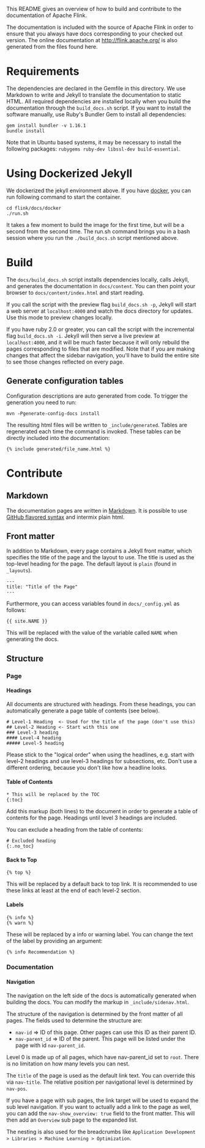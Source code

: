 This README gives an overview of how to build and contribute to the documentation of Apache Flink.

The documentation is included with the source of Apache Flink in order to ensure that you always
have docs corresponding to your checked out version. The online documentation at
http://flink.apache.org/ is also generated from the files found here.

# Requirements

The dependencies are declared in the Gemfile in this directory. We use Markdown
to write and Jekyll to translate the documentation to static HTML. All required
dependencies are installed locally when you build the documentation through the
`build_docs.sh` script. If you want to install the software manually, use Ruby's
Bundler Gem to install all dependencies:

    gem install bundler -v 1.16.1
    bundle install

Note that in Ubuntu based systems, it may be necessary to install the following
packages: `rubygems ruby-dev libssl-dev build-essential`.

# Using Dockerized Jekyll

We dockerized the jekyll environment above. If you have [docker](https://docs.docker.com/),
you can run following command to start the container.

```
cd flink/docs/docker
./run.sh
```

It takes a few moment to build the image for the first time, but will be a second from the second time.
The run.sh command brings you in a bash session where you run the `./build_docs.sh` script mentioned above.


# Build

The `docs/build_docs.sh` script installs dependencies locally, calls Jekyll, and
generates the documentation in `docs/content`. You can then point your browser
to `docs/content/index.html` and start reading.

If you call the script with the preview flag `build_docs.sh -p`, Jekyll will
start a web server at `localhost:4000` and watch the docs directory for
updates. Use this mode to preview changes locally. 

If you have ruby 2.0 or greater, 
you can call the script with the incremental flag `build_docs.sh -i`.
Jekyll will then serve a live preview at `localhost:4000`,
and it will be much faster because it will only rebuild the pages corresponding
to files that are modified. Note that if you are making changes that affect
the sidebar navigation, you'll have to build the entire site to see
those changes reflected on every page.

## Generate configuration tables

Configuration descriptions are auto generated from code. To trigger the generation you need to run:

```
mvn -Pgenerate-config-docs install
```

The resulting html files will be written to `_include/generated`. Tables are regenerated each time the command is invoked.
These tables can be directly included into the documentation:

```
{% include generated/file_name.html %}
```

# Contribute

## Markdown

The documentation pages are written in [Markdown](http://daringfireball.net/projects/markdown/syntax). It is possible to use [GitHub flavored syntax](http://github.github.com/github-flavored-markdown) and intermix plain html.

## Front matter

In addition to Markdown, every page contains a Jekyll front matter, which specifies the title of the page and the layout to use. The title is used as the top-level heading for the page. The default layout is `plain` (found in `_layouts`).

    ---
    title: "Title of the Page"
    ---

Furthermore, you can access variables found in `docs/_config.yml` as follows:

    {{ site.NAME }}

This will be replaced with the value of the variable called `NAME` when generating the docs.

## Structure

### Page

#### Headings

All documents are structured with headings. From these headings, you can automatically generate a page table of contents (see below).

```
# Level-1 Heading  <- Used for the title of the page (don't use this)
## Level-2 Heading <- Start with this one
### Level-3 heading
#### Level-4 heading
##### Level-5 heading
```

Please stick to the "logical order" when using the headlines, e.g. start with level-2 headings and use level-3 headings for subsections, etc. Don't use a different ordering, because you don't like how a headline looks.

#### Table of Contents

    * This will be replaced by the TOC
    {:toc}


Add this markup (both lines) to the document in order to generate a table of contents for the page. Headings until level 3 headings are included.

You can exclude a heading from the table of contents:

    # Excluded heading
    {:.no_toc}

#### Back to Top

	{% top %}

This will be replaced by a default back to top link. It is recommended to use these links at least at the end of each level-2 section.

#### Labels

	{% info %}
	{% warn %}

These will be replaced by a info or warning label. You can change the text of the label by providing an argument:

    {% info Recommendation %}

### Documentation

#### Navigation

The navigation on the left side of the docs is automatically generated when building the docs. You can modify the markup in `_include/sidenav.html`.

The structure of the navigation is determined by the front matter of all pages. The fields used to determine the structure are:

- `nav-id` => ID of this page. Other pages can use this ID as their parent ID.
- `nav-parent_id` => ID of the parent. This page will be listed under the page with id `nav-parent_id`.

Level 0 is made up of all pages, which have nav-parent_id set to `root`. There is no limitation on how many levels you can nest.

The `title` of the page is used as the default link text. You can override this via `nav-title`. The relative position per navigational level is determined by `nav-pos`.

If you have a page with sub pages, the link target will be used to expand the sub level navigation. If you want to actually add a link to the page as well, you can add the `nav-show_overview: true` field to the front matter. This will then add an `Overview` sub page to the expanded list.

The nesting is also used for the breadcrumbs like `Application Development > Libraries > Machine Learning > Optimization`.
